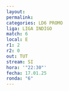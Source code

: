 ```yaml
---
layout: 
permalink: 
categories: LD6 PROMO
liga: LIGA INDIGO
match: 6
local: E
r1: 2
r2: 0
out: TUT
stream: SI
hora: '"22:30"'
fecha: 17.01.25
ronda: "6"
---
```

